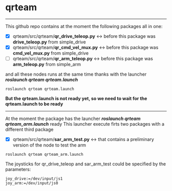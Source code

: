 # qrteam
___
This github repo contains at the moment the following packages all in one:

- [x] qrteam/src/qrteam/**qr_drive_teleop.py** <-> before this package was **drive_teleop.py** from simple_drive
- [x] qrteam/src/qrteam/**qr_cmd_vel_mux.py** <-> before this package was **cmd_vel_mux.py** from simple_drive
- [ ] qrteam/src/qrteam/**qr_arm_teleop.py** <-> before this package was **arm_teleop.py** from simple_arm

and all these nodes runs at the same time thanks with the launcher ***roslaunch qrteam qrteam.launch***
```
roslaunch qrteam qrteam.launch
```

**But the qrteam.launch is not ready yet, so we need to wait for the qrteam.launch to be ready**
___
At the moment the package has the launcher ***roslaunch qrteam qrteam_arm.launch*** ready
This launcher execute firts two packages with a different third package
- [x] qrteam/src/qrteam/**sar_arm_test.py** <-> that contains a preliminary version of the node to test the arm
```
roslaunch qrteam qrteam_arm.launch
```
The joysticks for qr_drive_teleop and sar_arm_test could be specified by the parameters:
```
joy_drive:=/dev/input/js1
joy_arm:=/dev/input/js0
```
